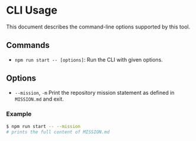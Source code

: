# CLI Usage

This document describes the command-line options supported by this tool.

## Commands

- `npm run start -- [options]`: Run the CLI with given options.

## Options

- `--mission`, `-m`
  Print the repository mission statement as defined in `MISSION.md` and exit.

### Example

```bash
$ npm run start -- --mission
# prints the full content of MISSION.md
```
